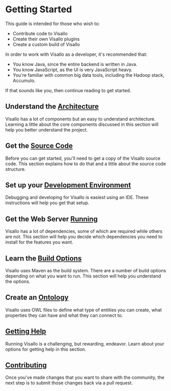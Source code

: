 # Getting Started

This guide is intended for those who wish to:

* Contribute code to Visallo
* Create their own Visallo plugins
* Create a custom build of Visallo

In order to work with Visallo as a developer, it's recommended that:

* You know Java, since the entire backend is written in Java.
* You know JavaScript, as the UI is very JavaScript heavy.
* You're familiar with common big data tools, including the Hadoop stack, Accumulo.

If that sounds like you, then continue reading to get started.

## Understand the [Architecture](architecture-overview.md)

Visallo has a lot of components but an easy to understand architecture. Learning a little about the core components
discussed in this section will help you better understand the project.

## Get the [Source Code](source-code.md)

Before you can get started, you'll need to get a copy of the Visallo source code. This section explains how to do that
and a little about the source code structure.

## Set up your [Development Environment](development-environment.md)

Debugging and developing for Visallo is easiest using an IDE. These instructions will help you get that setup.

## Get the Web Server [Running](running.md)

Visallo has a lot of dependencies, some of which are required while others are not. This section will help you decide
which dependencies you need to install for the features you want.

## Learn the [Build Options](build.md)

Visallo uses Maven as the build system. There are a number of build options depending on what you want to run. This
section will help you understand the options.

## Create an [Ontology](ontology.md)

Visallo uses OWL files to define what type of entities you can create, what properties they can have and what they
can connect to.

## [Getting Help](help.md)

Running Visallo is a challenging, but rewarding, endeavor. Learn about your options for getting help in this section.

## [Contributing](contributing.md)

Once you've made changes that you want to share with the community, the next step is to submit those changes back via a
pull request.
